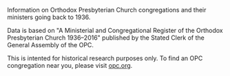 Information on Orthodox Presbyterian Church congregations and their ministers going back to 1936.

Data is based on "A Ministerial and Congregational Register of the Orthodox Presbyterian Church 1936–2016" published by the Stated Clerk of the General Assembly of the OPC.

This is intented for historical research purposes only. To find an OPC congregation near you, please visit [opc.org](https://opc.org/locator.html).

